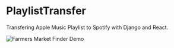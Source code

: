 # PlaylistTransfer

Transfering Apple Music Playlist to Spotify with Django and React.

![Farmers Market Finder Demo](demo/demo1.gif)

